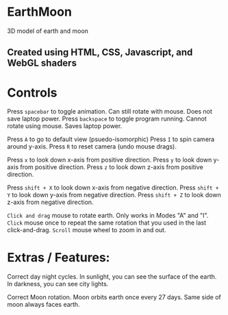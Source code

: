# EarthMoon
3D model of earth and moon
## Created using HTML, CSS, Javascript, and WebGL shaders


# Controls

Press `spacebar` to toggle animation. Can still rotate with mouse. Does not save laptop power. 
Press `backspace` to toggle program running. Cannot rotate using mouse.  Saves laptop power. 

Press `A` to go to default view (psuedo-isomorphic)
Press `I` to spin camera around y-axis. 
Press `R` to reset camera (undo mouse drags).

Press `x` to look down x-axis from positive direction. 
Press `y` to look down y-axis from positive direction. 
Press `z` to look down z-axis from positive direction. 

Press `shift + X` to look down x-axis from negative direction. 
Press `shift + Y` to look down y-axis from negative direction.
Press `shift + Z` to look down z-axis from negative direction.

`Click and drag` mouse to rotate earth. Only works in Modes "A" and "I". 
`Click` mouse once to repeat the same rotation that you used in the last click-and-drag. 
`Scroll` mouse wheel to zoom in and out. 
 
# Extras / Features: 

Correct day night cycles. 
In sunlight, you can see the surface of the earth.  
In darkness, you can see city lights. 

Correct Moon rotation. Moon orbits earth once every 27 days. Same side of moon always faces earth. 
